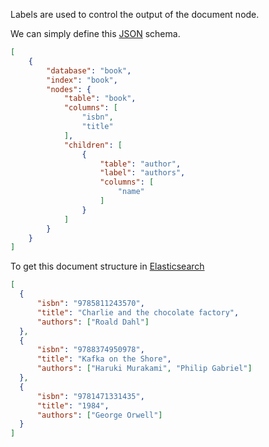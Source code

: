 Labels are used to control the output of the document node.


We can simply define this [JSON](https://jsonapi.org) schema.

```JSON
[
    {
        "database": "book",
        "index": "book",
        "nodes": {
            "table": "book",
            "columns": [
                "isbn",
                "title"
            ],
            "children": [
                {
                    "table": "author",
                    "label": "authors",
                    "columns": [
                        "name"
                    ]
                }
            ]
        }
    }
]
```

To get this document structure in [Elasticsearch](https://www.elastic.co/products/elastic-stack)

```JSON
[
  {
      "isbn": "9785811243570",
      "title": "Charlie and the chocolate factory",
      "authors": ["Roald Dahl"]
  },
  {
      "isbn": "9788374950978",
      "title": "Kafka on the Shore",
      "authors": ["Haruki Murakami", "Philip Gabriel"]
  },
  {
      "isbn": "9781471331435",
      "title": "1984",
      "authors": ["George Orwell"]
  }
]
```

